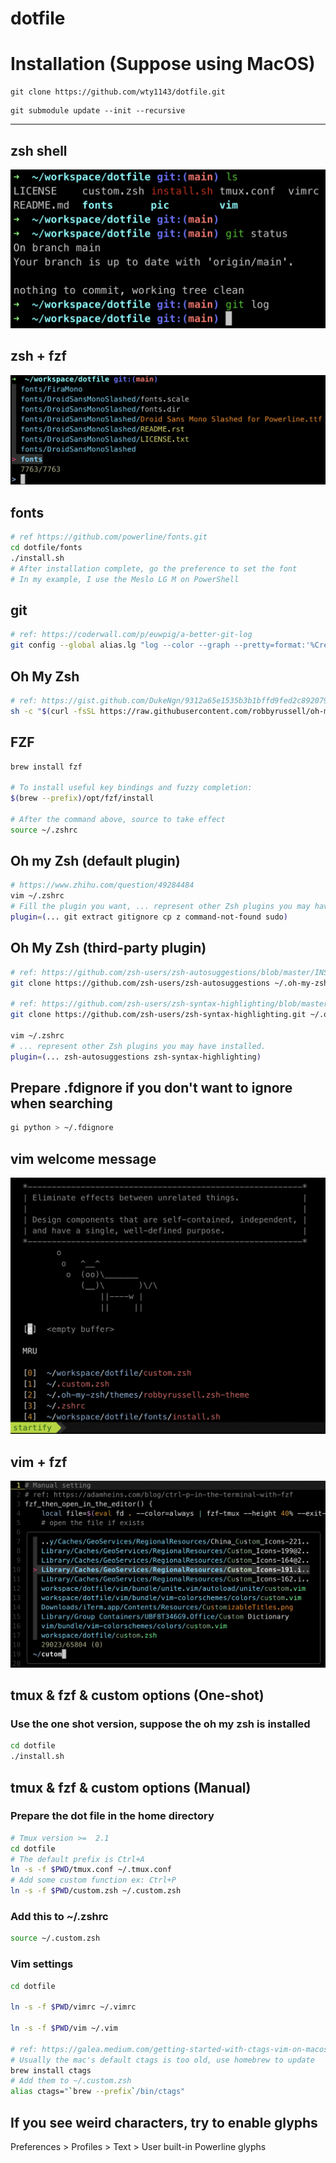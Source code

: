 # **dotfile**

# Installation (Suppose using MacOS)
```
git clone https://github.com/wty1143/dotfile.git
```
```
git submodule update --init --recursive
```
---
## zsh shell
![image info](./pic/zsh.png)
## zsh + fzf
![image info](./pic/zsh_fzf.png)
## fonts
``` zsh
# ref https://github.com/powerline/fonts.git
cd dotfile/fonts
./install.sh
# After installation complete, go the preference to set the font
# In my example, I use the Meslo LG M on PowerShell
```

## git
```zsh
# ref: https://coderwall.com/p/euwpig/a-better-git-log
git config --global alias.lg "log --color --graph --pretty=format:'%Cred%h%Creset -%C(yellow)%d%Creset %s %Cgreen(%cr) %C(bold blue)<%an>%Creset' --abbrev-commit"
```

## Oh My Zsh
```zsh
# ref: https://gist.github.com/DukeNgn/9312a65e1535b3b1bffd9fed2c892079
sh -c "$(curl -fsSL https://raw.githubusercontent.com/robbyrussell/oh-my-zsh/master/tools/install.sh)"
```

## FZF
```zsh
brew install fzf

# To install useful key bindings and fuzzy completion:
$(brew --prefix)/opt/fzf/install

# After the command above, source to take effect
source ~/.zshrc
```

## Oh my Zsh (default plugin)
```zsh
# https://www.zhihu.com/question/49284484
vim ~/.zshrc
# Fill the plugin you want, ... represent other Zsh plugins you may have installed.
plugin=(... git extract gitignore cp z command-not-found sudo)
```

## Oh My Zsh (third-party plugin)
```zsh
# ref: https://github.com/zsh-users/zsh-autosuggestions/blob/master/INSTALL.md
git clone https://github.com/zsh-users/zsh-autosuggestions ~/.oh-my-zsh/custom/plugins/zsh-autosuggestions

# ref: https://github.com/zsh-users/zsh-syntax-highlighting/blob/master/INSTALL.md
git clone https://github.com/zsh-users/zsh-syntax-highlighting.git ~/.oh-my-zsh/custom/plugins/zsh-syntax-highlighting

vim ~/.zshrc
# ... represent other Zsh plugins you may have installed.
plugin=(... zsh-autosuggestions zsh-syntax-highlighting)
```

## Prepare .fdignore if you don't want to ignore when searching
```zsh
gi python > ~/.fdignore
```

## vim welcome message
![image info](./pic/vim.png)
## vim + fzf
![image info](./pic/vim_fzf.png)

## tmux & fzf & custom options (One-shot)

### Use the one shot version, suppose the oh my zsh is installed
```zsh
cd dotfile
./install.sh
```

## tmux & fzf & custom options (Manual)

### Prepare the dot file in the home directory
```zsh
# Tmux version >=  2.1 
cd dotfile
# The default prefix is Ctrl+A
ln -s -f $PWD/tmux.conf ~/.tmux.conf
# Add some custom function ex: Ctrl+P
ln -s -f $PWD/custom.zsh ~/.custom.zsh
```
### Add this to ~/.zshrc
```zsh
source ~/.custom.zsh
```

### Vim settings
```zsh
cd dotfile

ln -s -f $PWD/vimrc ~/.vimrc

ln -s -f $PWD/vim ~/.vim

# ref: https://galea.medium.com/getting-started-with-ctags-vim-on-macos-87bcb07cf6d
# Usually the mac's default ctags is too old, use homebrew to update
brew install ctags
# Add them to ~/.custom.zsh
alias ctags="`brew --prefix`/bin/ctags"
```

## If you see weird characters, try to enable glyphs
Preferences > Profiles > Text > User built-in Powerline glyphs
